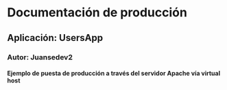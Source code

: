 # Documentación de producción

## Aplicación: UsersApp

### Autor: Juansedev2

#### Ejemplo de puesta de producción a través del servidor Apache vía virtual host

